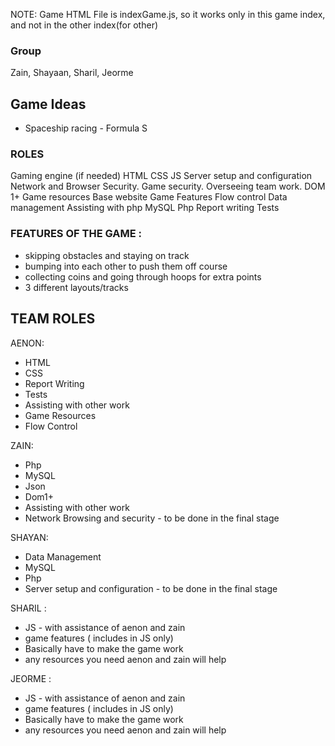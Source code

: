 NOTE: Game HTML File is indexGame.js, so it works only in this game index, and not in the other index(for other)

### Group

Zain, Shayaan, Sharil, Jeorme

## Game Ideas

- Spaceship racing - Formula S


### ROLES

Gaming engine (if needed)
HTML
CSS
JS
Server setup and configuration
Network and Browser Security.
Game security.
Overseeing team work.
DOM 1+
Game resources
Base website
Game Features
Flow control
Data management
Assisting with php
MySQL
Php
Report writing
Tests


### FEATURES OF THE GAME :

- skipping obstacles and staying on track
- bumping into each other to push them off course
- collecting coins and going through hoops for extra points
- 3 different layouts/tracks


## TEAM ROLES

AENON:
- HTML
- CSS
- Report Writing
- Tests
- Assisting with other work
- Game Resources
- Flow Control

ZAIN:
- Php
- MySQL
- Json
- Dom1+
- Assisting with other work
- Network Browsing and security - to be done in the final stage

SHAYAN:
- Data Management
- MySQL
- Php
- Server setup and configuration - to be done in the final stage

SHARIL :
- JS - with assistance of aenon and zain
- game features ( includes in JS only)
- Basically have to make the game work
- any resources you need aenon and zain will help


JEORME :
- JS - with assistance of aenon and zain
- game features ( includes in JS only)
- Basically have to make the game work
- any resources you need aenon and zain will help
